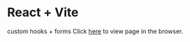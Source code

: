 # React + Vite


custom hooks + forms
Click [here](https://users.metropolia.fi/~kirillsa/wsk/forms/) to view page in the browser.

